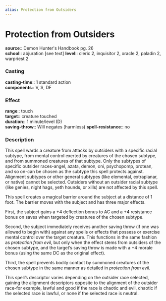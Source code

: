 ```yaml
---
alias: Protection from Outsiders
---
```


# Protection from Outsiders 

**source**:: Demon Hunter's Handbook pg. 26  
**school**:: abjuration \[see text\]
**level**:: cleric 2, inquisitor 2, oracle 2, paladin 2, warpriest 2

### Casting 

**casting-time**:: 1 standard action  
**components**:: V, S, DF

### Effect 

**range**:: touch  
**target**:: creature touched  
**duration**:: 1 minute/level (D)  
**saving-throw**:: Will negates (harmless)
**spell-resistance**:: no

### Description 

This spell wards a creature from attacks by outsiders with a specific racial subtype, from mental control exerted by creatures of the chosen subtype, and from summoned creatures of that subtype. Only the subtypes of specific outsider races-angel, azata, demon, oni, psychopomp, protean, and so on-can be chosen as the subtype this spell protects against. Alignment subtypes or other general subtypes (like elemental, extraplanar, or native) cannot be selected. Outsiders without an outsider racial subtype (like genies, night hags, yeth hounds, or xills) are not affected by this spell.  
  
This spell creates a magical barrier around the subject at a distance of 1 foot. The barrier moves with the subject and has three major effects.  
  
First, the subject gains a +4 deflection bonus to AC and a +4 resistance bonus on saves when targeted by creatures of the chosen subtype.  
  
Second, the subject immediately receives another saving throw (if one was allowed to begin with) against any spells or effects that possess or exercise mental control over the target creature. This functions in the same fashion as *protection from evil*, but only when the effect stems from outsiders of the chosen subtype, and the target’s saving throw is made with a +4 morale bonus (using the same DC as the original effect).  
  
Third, the spell prevents bodily contact by summoned creatures of the chosen subtype in the same manner as detailed in *protection from evil*.  
  
This spell’s descriptor varies depending on the outsider race selected, gaining the alignment descriptors opposite to the alignment of the outsider race-for example, lawful and good if the race is chaotic and evil, chaotic if the selected race is lawful, or none if the selected race is neutral.
